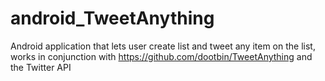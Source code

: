 # android_TweetAnything
Android application that lets user create list and tweet any item on the list, works in conjunction with https://github.com/dootbin/TweetAnything and the Twitter API
